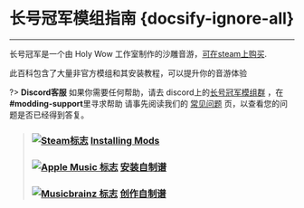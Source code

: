 # 长号冠军模组指南 {docsify-ignore-all}
---
长号冠军是一个由 Holy Wow 工作室制作的沙雕音游，[可在steam上购买](https://store.steampowered.com/app/1059990/Trombone_Champ/).

此百科包含了大量非官方模组和其安装教程，可以提升你的音游体验

?> **Discord客服** 如果你需要任何帮助，请去 discord上的[长号冠军模组群](https://discord.gg/KVzKRsbetJ) ，在 **#modding-support**里寻求帮助 请事先阅读我们的 [常见问题](faq) 页，以查看您的问题是否已经得到答复。

> ### [![Steam标志](https://icongr.am/simple/steam.svg?color=A9A9A9&size=18.72)](pc-guide)&nbsp;[**Installing Mods**](installing-r2modman)
> 
> ### [![Apple Music 标志](https://icongr.am/simple/applemusic.svg?color=A9A9A9&size=18.72)](pc-guide)&nbsp;[**安装自制谱**](installing-songs)
> 
> ### [![Musicbrainz 标志](https://icongr.am/simple/musicbrainz.svg?color=A9A9A9&size=18.72)](pc-guide)&nbsp;[**创作自制谱**](creating-charts)
> 
><!-- > ### \[![Steam Logo\](https://icongr.am/simple/steam.svg?color=A9A9A9&size=18.72)](pc-guide)&nbsp;\[**Creating Mods**\](pc-guide) -->